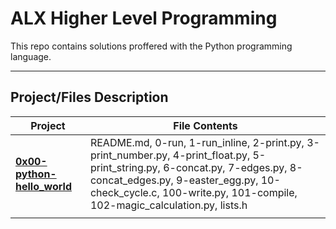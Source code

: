# ALX Higher Level Programming

This repo contains solutions proffered with the Python programming language.

------------------------------

## Project/Files Description

|Project|File Contents|
|--|--|
|**[0x00-python-hello_world](https://github.com/ikwuka/alx-higher_level_programming/tree/master/0x00-python-hello_world)**|README.md, 0-run, 1-run_inline, 2-print.py, 3-print_number.py, 4-print_float.py, 5-print_string.py, 6-concat.py, 7-edges.py, 8-concat_edges.py, 9-easter_egg.py, 10-check_cycle.c, 100-write.py, 101-compile, 102-magic_calculation.py, lists.h|
|                         |                                 |
